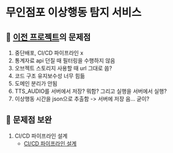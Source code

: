 # 무인점포 이상행동 탐지 서비스

## 🚨 [이전 프로젝트](https://github.com/TABA-4-Roses-1-Thorn/daboa_back)의 문제점

1. 중단배포, CI/CD 파이프라인 x
2. 통계자료 api 던질 때 필터링을 수행하지 않음
3. 오브젝트 스토리지 사용할 때 url 그대로 씀?
4. 코드 구조 유지보수성 너무 힘듦
5. 도메인 분리가 안됨
6. TTS_AUDIO를 서버에서 저장? 뭐함? 그리고 실행을 서버에서 실행?
7. 이상행동 시간을 json으로 추출함 -> 서버에 저장 음... 굳이?

## 🚀 문제점 보완
1. CI/CD 파이프라인 설계
    - [CI/CD 파이프라인 설계](https://jhzlo.tistory.com/77)
